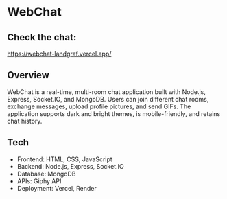 # WebChat

## Check the chat:
https://webchat-landgraf.vercel.app/

## Overview
WebChat is a real-time, multi-room chat application built with Node.js, Express, Socket.IO, and MongoDB. Users can join different chat rooms, exchange messages, upload profile pictures, and send GIFs. The application supports dark and bright themes, is mobile-friendly, and retains chat history.

## Tech
- Frontend: HTML, CSS, JavaScript
- Backend: Node.js, Express, Socket.IO
- Database: MongoDB
- APIs: Giphy API
- Deployment: Vercel, Render
